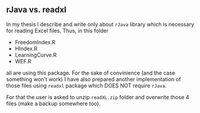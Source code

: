 ## rJava vs. readxl

In my thesis I describe and write only about `rJava` library which is necessary for reading Excel files. Thus, in this folder 

- FreedomIndex.R
- HIndex.R
- LearningCurve.R
- WEF.R

all are using this package. For the sake of convinience (and the case something won't work) I have also prepared another implementation of those files using `readxl` package which DOES NOT require `rJava`.

For that the user is asked to unzip `readXL.zip` folder and overwrite those 4 files (make a backup somewhere too). 








